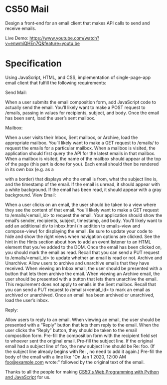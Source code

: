 #  CS50 Mail

Design a front-end for an email client that makes API calls to send and receive emails.

Live Demo: https://www.youtube.com/watch?v=enwmiQHEn7Q&feature=youtu.be

# Specification

Using JavaScript, HTML, and CSS, implementation of single-page-app email client that fulfill the following requirements:

Send Mail:

When a user submits the email composition form, add JavaScript code to actually send the email. You’ll likely want to make a POST request to /emails, passing in values for recipients, subject, and body. Once the email has been sent, load the user’s sent mailbox.

Mailbox:

When a user visits their Inbox, Sent mailbox, or Archive, load the appropriate mailbox. You’ll likely want to make a GET request to /emails/ to request the emails for a particular mailbox. When a mailbox is visited, the application should first query the API for the latest emails in that mailbox. When a mailbox is visited, the name of the mailbox should appear at the top of the page (this part is done for you). Each email should then be rendered in its own box (e.g. as a

with a border) that displays who the email is from, what the subject line is, and the timestamp of the email. If the email is unread, it should appear with a white background. If the email has been read, it should appear with a gray background.
View Email:

When a user clicks on an email, the user should be taken to a view where they see the content of that email. You’ll likely want to make a GET request to /emails/<email_id> to request the email. Your application should show the email’s sender, recipients, subject, timestamp, and body. You’ll likely want to add an additional div to inbox.html (in addition to emails-view and compose-view) for displaying the email. Be sure to update your code to hide and show the right views when navigation options are clicked. See the hint in the Hints section about how to add an event listener to an HTML element that you’ve added to the DOM. Once the email has been clicked on, you should mark the email as read. Recall that you can send a PUT request to /emails/<email_id> to update whether an email is read or not. Archive and Unarchive: Allow users to archive and unarchive emails that they have received. When viewing an Inbox email, the user should be presented with a button that lets them archive the email. When viewing an Archive email, the user should be presented with a button that lets them unarchive the email. This requirement does not apply to emails in the Sent mailbox. Recall that you can send a PUT request to /emails/<email_id> to mark an email as archived or unarchived. Once an email has been archived or unarchived, load the user’s inbox.

Reply:

Allow users to reply to an email. When viewing an email, the user should be presented with a “Reply” button that lets them reply to the email. When the user clicks the “Reply” button, they should be taken to the email composition form. Pre-fill the composition form with the recipient field set to whoever sent the original email. Pre-fill the subject line. If the original email had a subject line of foo, the new subject line should be Re: foo. (If the subject line already begins with Re: , no need to add it again.) Pre-fill the body of the email with a line like "On Jan 1 2020, 12:00 AM foo@example.com wrote:" followed by the original text of the email.


Thanks to all the people for making [CS50's Web Programming with Python and JavaScript](https://www.edx.org/course/cs50s-web-programming-with-python-and-javascript) for us.


